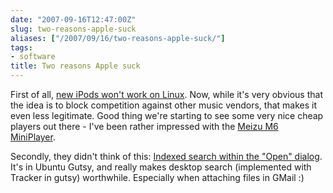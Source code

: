 ```yaml
---
date: "2007-09-16T12:47:00Z"
slug: two-reasons-apple-suck
aliases: ["/2007/09/16/two-reasons-apple-suck/"]
tags:
- software
title: Two reasons Apple suck
---
```


First of all, [new iPods won't work on
Linux](http://www.boingboing.net/2007/09/14/new-ipods-reengineer.html). Now,
while it's very obvious that the idea is to block competition against other
music vendors, that makes it even less legitimate. Good thing we're starting to
see some very nice cheap players out there - I've been rather impressed with
the [Meizu M6 MiniPlayer](http://en.meizu.com/product_m6.asp).

Secondly, they didn't think of this: [Indexed search within the "Open"
dialog](http://www.gnome.org/start/2.20/notes/en/index.html#rnusers-file-management).
It's in Ubuntu Gutsy, and really makes desktop search (implemented with Tracker
in gutsy) worthwhile. Especially when attaching files in GMail :)
